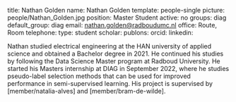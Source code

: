 title: Nathan Golden
name: Nathan Golden
template: people-single
picture: people/Nathan_Golden.jpg
position: Master Student
active: no
groups: diag
default_group: diag
email: nathan.golden@radboudumc.nl
office: Route, Room 
telephone:
type: student
scholar: 
publons: 
orcid: 
linkedin:

Nathan studied electrical engineering at the HAN university of applied science and obtained a Bachelor degree in 2021. He continued his studies by following the Data Science Master program at Radboud University. He started his Masters internship at DIAG in September 2022, where he studies pseudo-label selection methods that can be used for improved performance in semi-supervised learning. His project is supervised by [member/natalia-alves] and [member/bram-de-wilde].  

